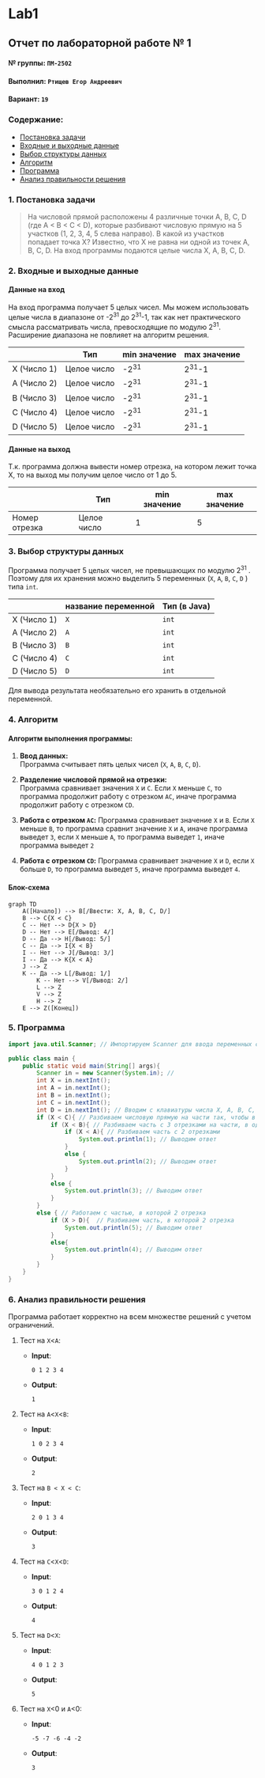 # Lab1
## Отчет по лабораторной работе № 1

#### № группы: `ПМ-2502`

#### Выполнил: `Ртищев Егор Андреевич`

#### Вариант: `19`

### Cодержание:

- [Постановка задачи](#1-постановка-задачи)
- [Входные и выходные данные](#2-входные-и-выходные-данные)
- [Выбор структуры данных](#3-выбор-структуры-данных)
- [Алгоритм](#4-алгоритм)
- [Программа](#5-программа)
- [Анализ правильности решения](#6-анализ-правильности-решения)

### 1. Постановка задачи

>На числовой прямой расположены 4 различные точки A, B, C, D (где A <
B < C < D), которые разбивают числовую прямую на 5 участков (1, 2, 3,
4, 5 слева направо). В какой из участков попадает точка X? Известно, что
X не равна ни одной из точек A, B, C, D. На вход программы подаются
целые числа X, A, B, C, D.
> 



### 2. Входные и выходные данные

#### Данные на вход

На вход программа получает 5 целых чисел.
Мы можем использовать целые числа в диапазоне от -2<sup>31</sup> до 2<sup>31</sup>-1, так как нет практического смысла рассматривать числа, превосходящие по модулю 2<sup>31</sup>. Расширение диапазона не повлияет на алгоритм решения.

|             | Тип                | min значение    | max значение   |
|-------------|--------------------|-----------------|----------------|
| X (Число 1) | Целое число | -2<sup>31</sup>  | 2<sup>31</sup>-1 |
| A (Число 2) | Целое число | -2<sup>31</sup> | 2<sup>31</sup>-1 |
| B (Число 3) | Целое число | -2<sup>31</sup>  | 2<sup>31</sup>-1 |
| C (Число 4) | Целое число | -2<sup>31</sup> | 2<sup>31</sup>-1 |
| D (Число 5) | Целое число | -2<sup>31</sup>  | 2<sup>31</sup>-1 |


#### Данные на выход

Т.к. программа должна вывести номер отрезка, на котором лежит точка X, то на выход мы получим
целое число от 1 до 5.

|         | Тип                                | min значение | max значение   |
|---------|------------------------------------|--------------|----------------|
| Номер отрезка | Целое число | 1            | 5 |

### 3. Выбор структуры данных

Программа получает 5 целых чисел, не превышающих по модулю 2<sup>31</sup> . Поэтому для их хранения
можно выделить 5 переменных (`X`, `A`, `B`, `C`, `D` ) типа `int`.

|             | название переменной | Тип (в Java) | 
|-------------|---------------------|--------------|
| X (Число 1) | `X`                 | `int`     |
| A (Число 2) | `A`                 | `int`     |
| B (Число 3) | `B`                 | `int`     |
| C (Число 4) | `C`                 | `int`     | 
| D (Число 5) | `D`                 | `int`     |
 

Для вывода результата необязательно его хранить в отдельной переменной.

### 4. Алгоритм

#### Алгоритм выполнения программы:

1. **Ввод данных:**  
   Программа считывает пять целых чисел (`X`, `A`, `B`, `C`, `D`).

2. **Разделение числовой прямой на отрезки:**  
   Программа сравнивает значения `X` и `C`. Если `X` меньше `C`, то программа продолжит работу с отрезком `AC`, иначе программа продолжит работу с отрезком `CD`.

3. **Работа с отрезком `AC`:**
   Программа сравнивает значение `X` и `B`. Если `X` меньше `B`, то программа сравнит значение `X` и `A`, иначе программа выведет `3`, если `X` меньше `A`, то программа выведет `1`, иначе программа выведет `2`

4. **Работа с отрезком `CD`:**
   Программа сравнивает значение `X` и `D`, если `X` больше `D`, то программа выведет `5`, иначе программа выведет `4`.


#### Блок-схема

```mermaid
graph TD
    A([Начало]) --> B[/Ввести: X, A, B, C, D/]
    B --> C{X < C}
    C -- Нет --> D{X > D}
    D -- Нет --> E[/Вывод: 4/]
    D -- Да --> H[/Вывод: 5/]
    C -- Да --> I{X < B}
    I -- Нет --> J[/Вывод: 3/]
    I -- Да --> K{X < A}
    J --> Z
    K -- Да --> L[/Вывод: 1/]
		K -- Нет --> V[/Вывод: 2/]
		L --> Z
		V --> Z
		H --> Z
    E --> Z([Конец])

```

### 5. Программа

```java
import java.util.Scanner; // Импортируем Scanner для ввода переменных с клавиатуры

public class main {
    public static void main(String[] args){
        Scanner in = new Scanner(System.in); // 
        int X = in.nextInt();
        int A = in.nextInt();
        int B = in.nextInt();
        int C = in.nextInt();
        int D = in.nextInt(); // Вводим с клавиатуры числа X, A, B, C, D
        if (X < C){ // Разбиваем числовую прямую на части так, чтобы в одной части получилось 3 отрезка, а в другой 2
            if (X < B){ // Разбиваем часть с 3 отрезками на части, в одной из которых 2 отрезка, а в другой 1
                if (X < A){ // Разбиваем часть с 2 отрезками
                    System.out.println(1); // Выводим ответ
                }
                else {
					System.out.println(2); // Выводим ответ
				} 
            }
            else {
				System.out.println(3); // Выводим ответ
			} 
        }
        else { // Работаем с частью, в которой 2 отрезка
            if (X > D){  // Разбиваем часть, в которой 2 отрезка
                System.out.println(5); // Выводим ответ
			}
            else{
                System.out.println(4); // Выводим ответ  
			}   
        }             
    }
}
```

### 6. Анализ правильности решения

Программа работает корректно на всем множестве решений с учетом ограничений.

1. Тест на `X`<`A`:

    - **Input**:
        ```
        0 1 2 3 4
        ```

    - **Output**:
        ```
        1
        ```

2. Тест на `A`<`X`<`B`:

    - **Input**:
        ```
        1 0 2 3 4
        ```

    - **Output**:
        ```
        2
        ```

3. Тест на `B < X < C`:

    - **Input**:
        ```
        2 0 1 3 4
        ```

    - **Output**:
        ```
        3
        ```

4. Тест на `C`<`X`<`D`:

    - **Input**:
        ```
        3 0 1 2 4
        ```

    - **Output**:
        ```
        4
        ```

5. Тест на `D`<`X`:

    - **Input**:
        ```
      	4 0 1 2 3
        ```

    - **Output**:
        ```
        5
        ```
6. Тест на `X`<0 и `A`<0:

    - **Input**:
        ```
      	-5 -7 -6 -4 -2
        ```

    - **Output**:
        ```
        3
        ```
